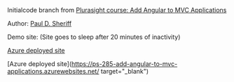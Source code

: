 Initialcode branch from [Plurasight course: Add Angular to MVC Applications](https://app.pluralsight.com/library/courses/mvc-applications-add-angular/description) 

Author: [Paul D. Sheriff](https://www.pluralsight.com/authors/paul-sheriff) 

Demo site: (Site goes to sleep after 20 minutes of inactivity)

<a href="https://ps-285-add-angular-to-mvc-applications.azurewebsites.net/" target="_blank">Azure deployed site</a>

[Azure deployed site](https://ps-285-add-angular-to-mvc-applications.azurewebsites.net/ target="_blank")

